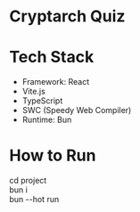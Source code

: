 # Cryptarch Quiz

# Tech Stack

- Framework: React
- Vite.js
- TypeScript
- SWC (Speedy Web Compiler)
- Runtime: Bun
# How to Run
 cd project <br>
 bun i <br>
 bun --hot run <script here> (e.g. dev) <br>

# Requirements
  Node 18+ or 20+ <br>
  bun -> https://bun.sh/
  
# Hot Reloads
If on windows using WSL, you may not be able to utilize hot reloads -- see [this](https://github.com/oven-sh/bun/issues/4335#issuecomment-1694387577) <br>
How to fix: [fix by moving the project to the linux filesystem in WSL](https://github.com/microsoft/WSL/issues/4739#issuecomment-571688826)
